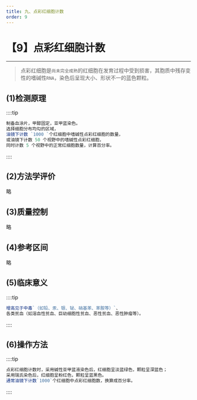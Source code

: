 ```yaml
---
title: 九、点彩红细胞计数
order: 9
---
```


# 【9】点彩红细胞计数

<kaodian :text="'临床检验基础记忆卡'" />

<!-- ###### 第二章 红细胞检查

> 临床检验基础 -->

<beitiL/>

---

> 点彩红细胞是`尚未完全成熟`的红细胞在发育过程中受到损害，其胞质中残存变性的嗜碱性`RNA`，染色后呈现大小、形状不一的蓝色颗粒。

## (1)检测原理

<son :text="'临床检验基础检验记忆卡'" text1="(1)检测原理" :textOption="[['了解','基本知识','相关专业知识'],['了解','基本知识','专业知识'],['了解','基本知识','专业知识']]" />
::::tip

```js
制备血涂片，甲醇固定，亚甲蓝染色。
选择细胞分布均勾的区域，
油镜下计数 `1000 `个红细胞中嗜碱性点彩红细胞的数量，
或油镜下计数 50 个视野中的嗜碱性点彩红细胞，
同时计数 5 个视野中的正常红细胞数量，计算百分率。
```

::::

## (2)方法学评价

<son :text="'临床检验基础检验记忆卡'" text1="(2)方法学评价" :textOption="[['了解','相关专业知识','专业实践能力'],['了解','专业知识','专业实践能力'],['了解','专业知识','专业实践能力']]" />
略

## (3)质量控制

<son :text="'临床检验基础检验记忆卡'" text1="(3)质量控制" :textOption="[['了解','相关专业知识','专业实践能力'],['了解','专业知识','专业实践能力'],['了解','专业知识','专业实践能力']]" />
略

## (4)参考区间

<son :text="'临床检验基础检验记忆卡'" text1="(4)参考区间" :textOption="[['掌握','专业知识','专业实践能力'],['掌握','相关专业知识','专业实践能力'],['掌握','相关专业知识','专业实践能力']]" />
略

## (5)临床意义

<son :text="'临床检验基础检验记忆卡'" text1="(5)临床意义" :textOption="[['了解','专业知识','专业实践能力'],['了解','相关专业知识','专业实践能力'],['掌握','相关专业知识','专业实践能力']]" />
::::tip

```js
增高见于中毒`（如铅、汞、银、铋、硝基苯、苯胺等）`、
各类贫血（如溶血性贫血、巨幼细胞性贫血、恶性贫血、恶性肿瘤等）。
```

::::

## (6)操作方法

<son :text="'临床检验基础检验记忆卡'" text1="(6)操作方法" :textOption="[['熟练掌握','相关专业知识','专业实践能力'],['掌握','专业知识','专业实践能力'],['掌握','专业知识','专业实践能力']]" />

::::tip

```js
点彩红细胞计数时，采用碱性亚甲蓝液染色后，红细胞呈淡蓝绿色，颗粒呈深蓝色；
采用瑞氏染色后，红细胞呈粉红色，颗粒呈蓝黑色。
通常油镜下计数`1000`个红细胞中点彩红细胞数，换算成百分率。
```

::::

<!--endPrint-->
